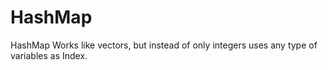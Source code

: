 # HashMap

HashMap Works like vectors, but instead of only integers uses any type of variables as Index.

